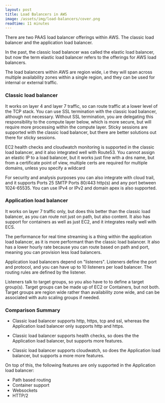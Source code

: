 ```yaml
---
layout: post
title: Load Balancers in AWS
image: /assets/img/load-balancers/cover.png
readtime: 11 minutes
---
```


There are two PAAS load balancer offerings within AWS. The classic load balancer and the application load balancer.

In the past, the classic load balancer was called the elastic load balancer, but now the term elastic load balancer refers to the offerings for AWS load balancers.

The load balancers within AWS are region wide, i.e they will span across multiple availability zones within a single region, and they can be used for internal or external traffic.

### Classic load balancer

It works on layer 4 and layer 7 traffic, so can route traffic at a lower level of the TCP stack. You can use SSL termination with the classic load balancer, although not necessary. Without SSL termination, you are delegating this responsibility to the compute layer below, which is more secure, but will require more processing within the compute layer. Sticky sessions are supported with the classic load balancer, but there are better solutions out there for sticky sessions.

EC2 health checks and cloudwatch monitoring is supported in the classic load balancer, and it also integrated well with Route53. You cannot assign an elastic IP to a load balancer, but it works just fine with a dns name, but from a certificate point of view, multiple certs are required for multiple domains, unless you specify a wildcard

For security and analysis purposes you can also integrate with cloud trail, and it supports Ports 25 SMTP Ports 80/443 http(s) and any port between 1024-65535. You can use IPv4 or IPv2 and domain apex is also supported.

### Application load balancer

It works on layer 7 traffic only, but does this better than the classic load balancer, as you can route not just on path, but also content. It also has support for containers as well as just EC2, and it integrates really well with ECS.

The performance for real time streaming is a thing within the application load balancer, as it is more performant than the classic load balancer. It also has a lower hourly rate because you can route based on path and port, meaning you can provision less load balancers.

Application load balancers depend on "listeners". Listeners define the port and protocol, and you can have up to 10 listeners per load balancer. The routing rules are defined by the listener.

Listeners talk to target groups, so you also have to to define a target group(s). Target groups can be made up of EC2 or Containers, but not both. Target groups are region wide rather than availability zone wide, and can be associated with auto scaling groups if needed.

<amp-img src="/assets/img/load-balancers/example.png"
  width="596"
  height="441"
  layout="responsive">
</amp-img>

### Comparison Summary

- Classic load balancer supports http, https, tcp and ssl, whereas the Application load balancer only supports http and https.

- Classic load balancer supports health checks, so does the the Application load balancer, but supports more features.

- Classic load balancer supports cloudwatch, so does the Application load balancer, but supports a more more features.

On top of this, the following features are only supported in the Application load balancer:

- Path based routing
- Container support
- Websockets
- HTTP/2

